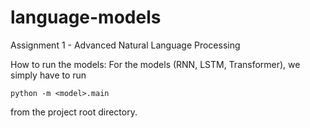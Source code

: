 # language-models
Assignment 1 - Advanced Natural Language Processing

How to run the models:
For the models (RNN, LSTM, Transformer), we simply have to run 
```
python -m <model>.main
```
from the project root directory. 
